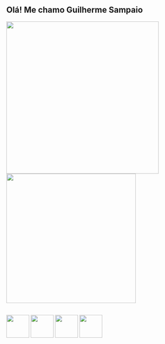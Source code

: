 ## Olá! Me chamo Guilherme Sampaio

<a href="https://github.com/anuraghazra/github-readme-stats">
  <img  width = "400" align="center" src="https://github-readme-stats.vercel.app/api?username=GuilhermeSsampaio&theme=radical&show_icons=" />
</a>
<a href="https://github.com/anuraghazra/convoychat">
  <img width = "340"  align="center" src="https://github-readme-stats.vercel.app/api/top-langs?username=GuilhermeSsampaio&layout=compact&langs_count=8&card_width=320&theme=radical" />
</a>
<br>
<br>

<a href = "#"><img width = "60" heigth = "60" src="https://cdn.jsdelivr.net/gh/devicons/devicon/icons/html5/html5-original.svg" /></a>
<img width = "60" heigth = "60" src="https://cdn.jsdelivr.net/gh/devicons/devicon/icons/css3/css3-original.svg" />
<img width = "60" heigth = "60" src="https://cdn.jsdelivr.net/gh/devicons/devicon/icons/javascript/javascript-original.svg" />
<img width = "60" heigth = "60" src="https://cdn.jsdelivr.net/gh/devicons/devicon/icons/python/python-original.svg" />

